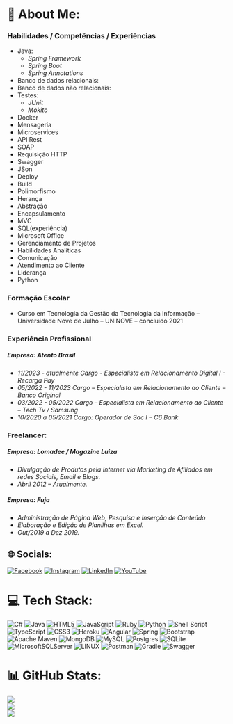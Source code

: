 # 💫 About Me:
### Habilidades / Competências / Experiências
- Java: 
  * *Spring Framework*
  * *Spring Boot*
  * *Spring Annotations*
- Banco de dados relacionais:
- Banco de dados não relacionais:
- Testes:
  * *JUnit*
  * *Mokito*
- Docker
- Mensageria
- Microservices 
- API Rest
- SOAP
- Requisição HTTP
- Swagger
- JSon
- Deploy
- Build
- Polimorfismo
- Herança
- Abstração
- Encapsulamento
- MVC
- SQL(experiência)   
- Microsoft Office
- Gerenciamento de Projetos  
- Habilidades Analiticas    
- Comunicação  
- Atendimento ao Cliente    
- Liderança 
- Python

### Formação Escolar
- Curso em Tecnologia da Gestão da Tecnologia da Informação – Universidade Nove de Julho – UNINOVE – concluido 2021

### Experiência Profissional

##### Empresa: Atento Brasil<br>

 * *11/2023 - atualmente Cargo - Especialista em Relacionamento Digital I - Recarga Pay*<br>
 * *05/2022 - 11/2023 Cargo – Especialista em Relacionamento ao Cliente – Banco Original*<br> 
 * *03/2022 - 05/2022 Cargo – Especialista em Relacionamento ao Cliente – Tech Tv / Samsung*<br> 
 * *10/2020 a 05/2021 Cargo: Operador de Sac I – C6 Bank*<br>
      
 ### Freelancer:<br>
 ##### Empresa: Lomadee / Magazine Luiza<br>
* *Divulgação de Produtos pela Internet via Marketing de Afiliados em redes Sociais, Email e Blogs.*
* *Abril 2012 – Atualmente.<br>*
##### Empresa: Fuja<br>
* *Administração de Página Web, Pesquisa e Inserção de Conteúdo<br>*
* *Elaboração e Edição de Planilhas em Excel.*
* *Out/2019 a Dez 2019.<br>*

## 🌐 Socials:
[![Facebook](https://img.shields.io/badge/Facebook-%231877F2.svg?logo=Facebook&logoColor=white)](https://facebook.com/claudio.neves.81) [![Instagram](https://img.shields.io/badge/Instagram-%23E4405F.svg?logo=Instagram&logoColor=white)](https://instagram.com/cfneguacu) [![LinkedIn](https://img.shields.io/badge/LinkedIn-%230077B5.svg?logo=linkedin&logoColor=white)](https://linkedin.com/in/cláudio-neves-a5416628) [![YouTube](https://img.shields.io/badge/YouTube-%23FF0000.svg?logo=YouTube&logoColor=white)](https://youtube.com/@cfneguacu) 

# 💻 Tech Stack:
![C#](https://img.shields.io/badge/c%23-%23239120.svg?style=plastic&logo=c-sharp&logoColor=white) ![Java](https://img.shields.io/badge/java-%23ED8B00.svg?style=plastic&logo=java&logoColor=white) ![HTML5](https://img.shields.io/badge/html5-%23E34F26.svg?style=plastic&logo=html5&logoColor=white) ![JavaScript](https://img.shields.io/badge/javascript-%23323330.svg?style=plastic&logo=javascript&logoColor=%23F7DF1E) ![Ruby](https://img.shields.io/badge/ruby-%23CC342D.svg?style=plastic&logo=ruby&logoColor=white) ![Python](https://img.shields.io/badge/python-3670A0?style=plastic&logo=python&logoColor=ffdd54) ![Shell Script](https://img.shields.io/badge/shell_script-%23121011.svg?style=plastic&logo=gnu-bash&logoColor=white) ![TypeScript](https://img.shields.io/badge/typescript-%23007ACC.svg?style=plastic&logo=typescript&logoColor=white) ![CSS3](https://img.shields.io/badge/css3-%231572B6.svg?style=plastic&logo=css3&logoColor=white) ![Heroku](https://img.shields.io/badge/heroku-%23430098.svg?style=plastic&logo=heroku&logoColor=white) ![Angular](https://img.shields.io/badge/angular-%23DD0031.svg?style=plastic&logo=angular&logoColor=white) ![Spring](https://img.shields.io/badge/spring-%236DB33F.svg?style=plastic&logo=spring&logoColor=white) ![Bootstrap](https://img.shields.io/badge/bootstrap-%23563D7C.svg?style=plastic&logo=bootstrap&logoColor=white) ![Apache Maven](https://img.shields.io/badge/Apache%20Maven-C71A36?style=plastic&logo=Apache%20Maven&logoColor=white) ![MongoDB](https://img.shields.io/badge/MongoDB-%234ea94b.svg?style=plastic&logo=mongodb&logoColor=white) ![MySQL](https://img.shields.io/badge/mysql-%2300f.svg?style=plastic&logo=mysql&logoColor=white) ![Postgres](https://img.shields.io/badge/postgres-%23316192.svg?style=plastic&logo=postgresql&logoColor=white) ![SQLite](https://img.shields.io/badge/sqlite-%2307405e.svg?style=plastic&logo=sqlite&logoColor=white) ![MicrosoftSQLServer](https://img.shields.io/badge/Microsoft%20SQL%20Sever-CC2927?style=plastic&logo=microsoft%20sql%20server&logoColor=white) ![LINUX](https://img.shields.io/badge/Linux-FCC624?style=plastic&logo=linux&logoColor=black) ![Postman](https://img.shields.io/badge/Postman-FF6C37?style=plastic&logo=postman&logoColor=white) ![Gradle](https://img.shields.io/badge/Gradle-02303A.svg?style=plastic&logo=Gradle&logoColor=white) ![Swagger](https://img.shields.io/badge/-Swagger-%23Clojure?style=plastic&logo=swagger&logoColor=white)
# 📊 GitHub Stats:
![](https://github-readme-stats.vercel.app/api?username=claudioneves1981&theme=dark&hide_border=false&include_all_commits=true&count_private=false)<br/>
![](https://github-readme-streak-stats.herokuapp.com/?user=claudioneves1981&theme=dark&hide_border=false)<br/>
![](https://github-readme-stats.vercel.app/api/top-langs/?username=claudioneves1981&theme=dark&hide_border=false&include_all_commits=true&count_private=false&layout=compact)

